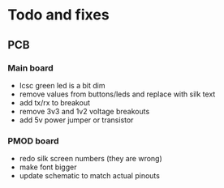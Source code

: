 # Todo and fixes

## PCB

### Main board

- lcsc green led is a bit dim
- remove values from buttons/leds and replace with silk text
- add tx/rx to breakout
- remove 3v3 and 1v2 voltage breakouts
- add 5v power jumper or transistor

### PMOD board

- redo silk screen numbers (they are wrong)
- make font bigger
- update schematic to match actual pinouts
